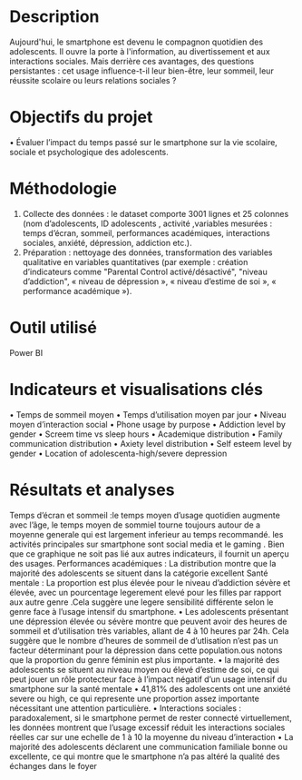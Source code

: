 # Description
Aujourd'hui, le smartphone est devenu le compagnon quotidien des adolescents. Il ouvre la porte à l'information, au divertissement et aux interactions sociales. Mais derrière ces avantages, des questions persistantes : cet usage influence-t-il leur bien-être, leur sommeil, leur réussite scolaire ou leurs relations sociales ?
# Objectifs du projet
•	Évaluer l’impact du temps passé sur le smartphone sur la vie scolaire, sociale et psychologique des adolescents.
# Méthodologie
1.	Collecte des données :  le dataset  comporte 3001 lignes et 25 colonnes  (nom d’adolescents, ID adolescents , activité ,variables mesurées : temps d’écran, sommeil, performances académiques, interactions sociales, anxiété, dépression, addiction etc.).
2.	Préparation : nettoyage des données, transformation des variables qualitative en variables quantitatives (par exemple : création d’indicateurs comme "Parental Control activé/désactivé", "niveau d’addiction", « niveau de dépression », « niveau d’estime de soi », « performance académique »).
# Outil utilisé
 Power BI 
# Indicateurs et visualisations clés
•	Temps de sommeil moyen
•	Temps d’utilisation moyen par jour
•	Niveau moyen d’interaction social
•	Phone usage by purpose
•	Addiction level by gender
•	Screem time vs sleep hours
•	Academique distribution
•	Family communication distribution
•	Axiety level distribution
•	Self esteem level by gender
•	Location of adolescenta-high/severe depression


# Résultats et analyses 
Temps d’écran et sommeil :le temps moyen  d’usage quotidien augmente avec l’âge, le temps moyen de sommiel tourne toujours autour de a moyenne generale  qui est largement inferieur au temps recommandé.
les activités principales sur smartphone sont social media et le gaming . Bien que ce graphique ne soit pas lié aux autres indicateurs, il fournit un aperçu des usages.
Performances académiques : La distribution montre que la majorité des adolescents se situent dans la  catégorie excellent
Santé mentale : La proportion est plus élevée pour le niveau d’addiction sévère et élevée,  avec un pourcentage  legerement  elevé pour les filles par  rapport aux autre genre .Cela suggère une legere sensibilité différente selon le genre face à l’usage intensif du smartphone.
•	Les adolescents présentant une dépression élevée ou sévère montre que peuvent avoir des heures de sommeil et  d’utilisation très variables, allant de 4 à 10 heures par 24h. Cela suggère que le nombre d’heures de sommeil de d’utlisation n’est pas un facteur déterminant pour la dépression dans cette population.ous notons que la proportion du genre féminin est plus importante. 
•	la majorité des adolescents se situent au niveau moyen ou élevé d’estime de soi, ce qui peut jouer un rôle protecteur face à l’impact négatif d’un usage intensif du smartphone sur la santé mentale
•	41,81% des adolescents ont une anxiété severe ou high,  ce qui represente une proportion assez importante nécessitant une attention particulière.
•	Interactions sociales : paradoxalement, si le smartphone permet de rester connecté virtuellement, les données montrent que l’usage excessif réduit les interactions sociales réelles car sur une echelle de 1 à 10 la moyenne du niveau d’interaction
•	La majorité des adolescents déclarent une communication familiale bonne ou excellente, ce qui montre que le smartphone n’a pas altéré la qualité des échanges dans le foyer





